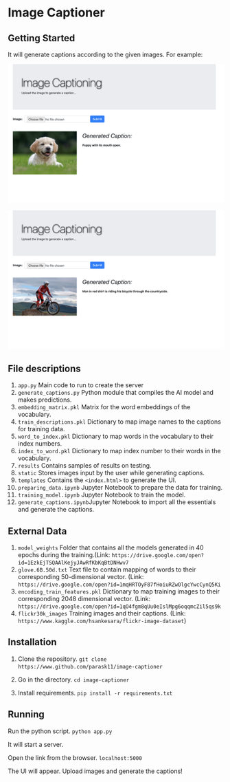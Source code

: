 # Image Captioner

## Getting Started
It will generate captions according to the given images.
For example: 

![result1](/results/1.png)

![result1](/results/3.png)

## File descriptions
1) `app.py` Main code to run to create the server
2) `generate_captions.py` Python module that compiles the AI model and makes predictions.
3) `embedding_matrix.pkl` Matrix for the word embeddings of the vocabulary.
4) `train_descriptions.pkl` Dictionary to map image names to the captions for training data.
5) `word_to_index.pkl` Dictionary to map words in the vocabulary to their index numbers.
6) `index_to_word.pkl` Dictionary to map index number to their words in the vocabulary.
7) `results` Contains samples of results on testing.
8) `static` Stores images input by the user while generating captions.
9) `templates` Contains the `<index.html>` to generate the UI.
10) `preparing_data.ipynb` Jupyter Notebook to prepare the data for training.
11) `training_model.ipynb` Jupyter Notebook to train the model.
12) `generate_captions.ipynb`Jupyter Notebook to import all the essentials and generate the captions.

## External Data
1) `model_weights` Folder that contains all the models generated in 40 epochs during the training.(Link: `https://drive.google.com/open?id=1EzkEjTSQAAlKejyJAwRfKbKqBtDNHwv7`
2) `glove.6B.50d.txt` Text file to contain mapping of words to their corresponding 50-dimensional vector. (Link:
`https://drive.google.com/open?id=1mqHRTOyF87fHoiuRZwOlgcYwcCynQ5Ki`
3) `encoding_train_features.pkl` Dictionary to map training images to their corresponding 2048 dimensional vector. (Link: `https://drive.google.com/open?id=1qO4fgm8qUu0eIslMpg6oqqmcZil5qs9k`
4) `flickr30k_images` Training images and their captions. (Link: `https://www.kaggle.com/hsankesara/flickr-image-dataset`)

## Installation
1) Clone the repository.
`git clone https://www.github.com/parask11/image-captioner`

2) Go in the directory.
`cd image-captioner`

3) Install requirements.
`pip install -r requirements.txt` 

## Running

Run the python script.
`python app.py`

It will start a server.

Open the link from the browser.
`localhost:5000`

The UI will appear. Upload images and generate the captions!
